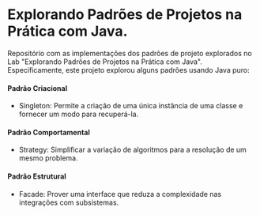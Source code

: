 # Explorando Padrões de Projetos na Prática com Java.

Repositório com as implementações dos padrões de projeto explorados no Lab "Explorando Padrões de Projetos na Prática com Java". Especificamente, este projeto explorou alguns padrões usando Java puro:

#### Padrão Criacional
- Singleton: Permite a criação de uma única instância de uma classe e fornecer um modo para recuperá-la.

#### Padrão Comportamental
- Strategy: Simplificar a variação de algoritmos para a resolução de um mesmo problema.

#### Padrão Estrutural
- Facade: Prover uma interface que reduza a complexidade nas integrações com subsistemas.
